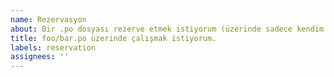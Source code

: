 ```yaml
---
name: Rezervasyon
about: Bir .po dosyası rezerve etmek istiyorum (üzerinde sadece kendim çalışmak istiyorum).
title: foo/bar.po üzerinde çalışmak istiyorum.
labels: reservation
assignees: ''
---
```


<!---
Dikkat, bir rezervasyon sadece bir ay geçerlidir, gerekirse yorum yaparak yenileyin.
-->
